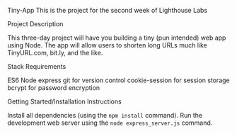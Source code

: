 Tiny-App
This is the project for the second week of Lighthouse Labs

Project Description

This three-day project will have you building a tiny (pun intended) web app using Node. The app will allow users to shorten long URLs much like TinyURL.com, bit.ly, and the like.


Stack Requirements

ES6
Node
express
git for version control
cookie-session for session storage
bcrypt for password encryption


Getting Started/Installation Instructions

Install all dependencies (using the `npm install` command). Run the development web server using the `node express_server.js` command.